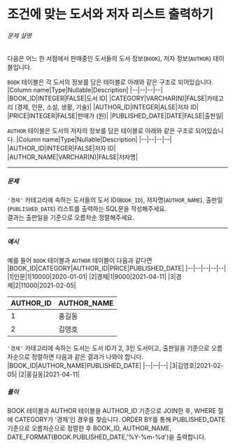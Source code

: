 # 조건에 맞는 도서와 저자 리스트 출력하기
###### 문제 설명

다음은 어느 한 서점에서 판매중인 도서들의 도서 정보(`BOOK`), 저자 정보(`AUTHOR`) 테이블입니다.

`BOOK`  테이블은 각 도서의 정보를 담은 테이블로 아래와 같은 구조로 되어있습니다.
|Column name|Type|Nullable|Description|
|--|--|--|--|
|BOOK_ID|INTEGER|FALSE|도서 ID|
|CATEGORY|VARCHAR(N)|FALSE|카테고리 (경제, 인문, 소설, 생활, 기술)|
|AUTHOR_ID|INTEGER|ALSE|저자 ID|
|PRICE|INTEGER|FALSE|판매가 (원)|
|PUBLISHED_DATE|DATE|FALSE|출판일|

`AUTHOR`  테이블은 도서의 저자의 정보를 담은 테이블로 아래와 같은 구조로 되어있습니다.
|Column name|Type|Nullable|Description|
|--|--|--|--|
|AUTHOR_ID|INTEGER|FALSE|저자 ID|
|AUTHOR_NAME|VARCHAR(N)|FALSE|저자명|

----------

##### 문제

`'경제'`  카테고리에 속하는 도서들의 도서 ID(`BOOK_ID`), 저자명(`AUTHOR_NAME`), 출판일(`PUBLISHED_DATE`) 리스트를 출력하는 SQL문을 작성해주세요.  
결과는 출판일을 기준으로 오름차순 정렬해주세요.

----------

##### 예시

예를 들어  `BOOK`  테이블과  `AUTHOR`  테이블이 다음과 같다면
|BOOK_ID|CATEGORY|AUTHOR_ID|PRICE|PUBLISHED_DATE|
|--|--|--|--|--|
|1|인문|1|10000|2020-01-01|
|2|경제|1|9000|2021-04-11|
|3|경제|2|11000|2021-02-05|


|AUTHOR_ID|AUTHOR_NAME|
|--|--|
|1|홍길동|
|2|김영호|

`'경제'`  카테고리에 속하는 도서는 도서 ID가 2, 3인 도서이고, 출판일을 기준으로 오름차순으로 정렬하면 다음과 같은 결과가 나와야 합니다.
|BOOK_ID|AUTHOR_NAME|PUBLISHED_DATE|
|--|--|--|
|3|김영호|2021-02-05|
|2|홍길동|2021-04-11|

##### 풀이
BOOK 테이블과 AUTHOR 테이블을 AUTHOR_ID 기준으로 JOIN한 후, WHERE 절에 CATEGORY가 '경제'인 경우를 찾습니다. ORDER BY를 통해 PUBLISHED_DATE 기준으로 오름차순으로 정렬한 후 BOOK_ID, AUTHOR_NAME,  DATE_FORMAT(BOOK.PUBLISHED_DATE,'%Y-%m-%d')을 출력합니다.
